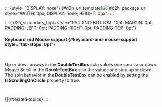 ::: {style="DISPLAY: none"}
[](ms-xhelp:///?Id=d2h_url_template){#d2h_url_template}![](!package_url!){#d2h_package_url style="WIDTH: 0px; DISPLAY: none; HEIGHT: 0px"}
:::

::: {.d2h_secondary_topic style="PADDING-BOTTOM: 10pt; MARGIN: 0pt; PADDING-LEFT: 0pt; PADDING-RIGHT: 0pt; PADDING-TOP: 0pt"}
#### Keyboard and Mouse support {#keyboard-and-mouse-support style="tab-stops: 0pt"}

 

Up or down arrows in the **DoubleTextBox** spin values one step up or down. Mouse Scroll in the **DoubleTextBox** spin the values one step up or down. The spin behavior in the **DoubleTextBox** can be enabled by setting the **IsScrollingOnCircle** property to true.

 

[]{#related-topics}
:::
